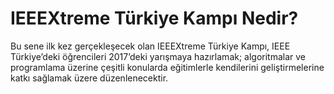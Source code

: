 # IEEEXtreme Türkiye Kampı Nedir?

Bu sene ilk kez gerçekleşecek olan IEEEXtreme Türkiye Kampı, IEEE Türkiye’deki öğrencileri 2017’deki yarışmaya hazırlamak; algoritmalar ve programlama üzerine çeşitli konularda eğitimlerle kendilerini geliştirmelerine katkı sağlamak üzere düzenlenecektir. 
